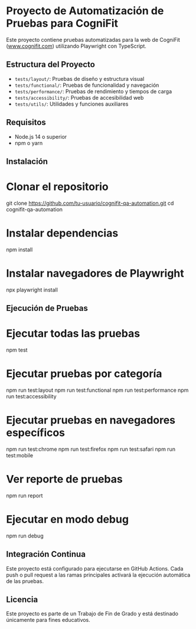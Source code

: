 # Proyecto de Automatización de Pruebas para CogniFit

Este proyecto contiene pruebas automatizadas para la web de CogniFit (www.cognifit.com) utilizando Playwright con TypeScript.

## Estructura del Proyecto

- `tests/layout/`: Pruebas de diseño y estructura visual
- `tests/functional/`: Pruebas de funcionalidad y navegación
- `tests/performance/`: Pruebas de rendimiento y tiempos de carga
- `tests/accessibility/`: Pruebas de accesibilidad web
- `tests/utils/`: Utilidades y funciones auxiliares

## Requisitos

- Node.js 14 o superior
- npm o yarn

## Instalación
# Clonar el repositorio
git clone https://github.com/tu-usuario/cognifit-qa-automation.git
cd cognifit-qa-automation

# Instalar dependencias
npm install

# Instalar navegadores de Playwright
npx playwright install

## Ejecución de Pruebas

# Ejecutar todas las pruebas
npm test

# Ejecutar pruebas por categoría
npm run test:layout
npm run test:functional
npm run test:performance
npm run test:accessibility

# Ejecutar pruebas en navegadores específicos
npm run test:chrome
npm run test:firefox
npm run test:safari
npm run test:mobile

# Ver reporte de pruebas
npm run report

# Ejecutar en modo debug
npm run debug

## Integración Continua

Este proyecto está configurado para ejecutarse en GitHub Actions. Cada push o pull request a las ramas principales activará la ejecución automática de las pruebas.

## Licencia

Este proyecto es parte de un Trabajo de Fin de Grado y está destinado únicamente para fines educativos.
